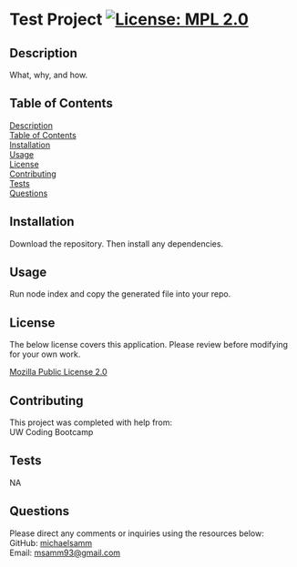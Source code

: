 
  # Test Project [![License: MPL 2.0](https://img.shields.io/badge/License-MPL_2.0-brightgreen.svg)](https://opensource.org/licenses/MPL-2.0)

  ## Description
  What, why, and how. 

  ## Table of Contents
  [Description](#description)  
  [Table of Contents](#table-of-contents)  
  [Installation](#installation)  
  [Usage](#usage)  
  [License](#license)  
  [Contributing](#contributing)  
  [Tests](#tests)  
  [Questions](#questions)

  ## Installation
  Download the repository. Then install any dependencies.

  ## Usage
  Run node index and copy the generated file into your repo.

  ## License
  The below license covers this application. Please review before modifying for your own work.  
  
  [Mozilla Public License 2.0](https://opensource.org/licenses/MPL-2.0)
  

  ## Contributing
  This project was completed with help from:  
  UW Coding Bootcamp

  ## Tests
  NA

  ## Questions
  Please direct any comments or inquiries using the resources below:  
  GitHub: [michaelsamm](https://github.com/michaelsamm)  
  Email: <msamm93@gmail.com>
